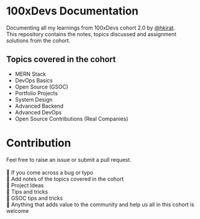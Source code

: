 # 100xDevs Documentation

Documenting all my learnings from 100xDevs cohort 2.0 by [@hkirat](https://github.com/hkirat). <br>
This repository contains the notes, topics discussed and assignment solutions from the cohort.

## Topics covered in the cohort

- MERN Stack
- DevOps Basics
- Open Source (GSOC)
- Portfolio Projects
- System Design
- Advanced Backend
- Advanced DevOps
- Open Source Contributions (Real Companies)

# Contribution

Feel free to raise an issue or submit a pull request. <br> <br>
🎯 If you come across a bug or typo <br>
🎯 Add notes of the topics covered in the cohort <br>
🎯 Project Ideas <br>
🎯 Tips and tricks <br>
🎯 GSOC tips and tricks <br>
🎯 Anything that adds value to the community and help us all in this cohort is welcome



